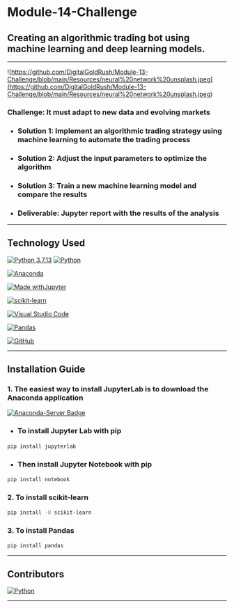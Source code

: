 # Module-14-Challenge

## Creating an algorithmic trading bot using machine learning and deep learning models.

---
![https://github.com/DigitalGoldRush/Module-13-Challenge/blob/main/Resources/neural%20network%20unsplash.jpeg](<https://github.com/DigitalGoldRush/Module-13-Challenge/blob/main/Resources/neural%20network%20unsplash.jpeg>)

### Challenge: It must adapt to new data and evolving markets

- ### Solution 1: Implement an algorithmic trading strategy using machine learning to automate the trading process

- ### Solution 2: Adjust the input parameters to optimize the algorithm

- ### Solution 3: Train a new machine learning model and compare the results

- ###  Deliverable: Jupyter report with the results of the analysis

---

## Technology Used

[![Python 3.7.13](https://img.shields.io/badge/python-3670A0?style=for-the-badge&logo=python&logoColor=ffdd54)]([https://www.python.org/downloads/release/python-3912/)
[![Python](https://img.shields.io/badge/Python-3.9.12-blue)](https://www.python.org/downloads/release/python-3912/)

[![Anaconda](https://img.shields.io/badge/Anaconda-%2344A833.svg?style=for-the-badge&logo=anaconda&logoColor=white)](https://www.anaconda.com/)

[![Made withJupyter](https://img.shields.io/badge/Made%20with-Jupyter-orange?style=for-the-badge&logo=Jupyter)](https://jupyter.org/try)

[![scikit-learn](https://img.shields.io/badge/scikit--learn-%23F7931E.svg?style=for-the-badge&logo=scikit-learn&logoColor=white)](https://scikit-learn.org/stable/index.html)

[![Visual Studio Code](https://img.shields.io/badge/Visual%20Studio%20Code-0078d7.svg?style=for-the-badge&logo=visual-studio-code&logoColor=white)](https://code.visualstudio.com/)

[![Pandas](https://img.shields.io/badge/pandas-%23150458.svg?style=for-the-badge&logo=pandas&logoColor=white)](https://pandas.pydata.org/)

[![GitHub](https://img.shields.io/badge/github-%23121011.svg?style=for-the-badge&logo=github&logoColor=white)](https://github.com/DigitalGoldRush?tab=repositories)

---

## Installation Guide

### 1. The easiest way to install JupyterLab is to download the Anaconda application

[![Anaconda-Server Badge](https://anaconda.org/conda-forge/markdown-include/badges/installer/conda.svg)](https://www.anaconda.com/products/distribution)

- ### To install Jupyter Lab with pip

``` bash
pip install jupyterlab
```

- ### Then install Jupyter Notebook with pip

``` bash
pip install notebook
```

### 2. To install scikit-learn

```bash
pip install -U scikit-learn
```

### 3. To install Pandas

```bash
pip install pandas
```

---

## Contributors

[![Python](https://img.shields.io/badge/Michael_Dionne-LinkedIn-blue)](https://www.linkedin.com/in/michael-dionne-b2a1b61b/)

---
